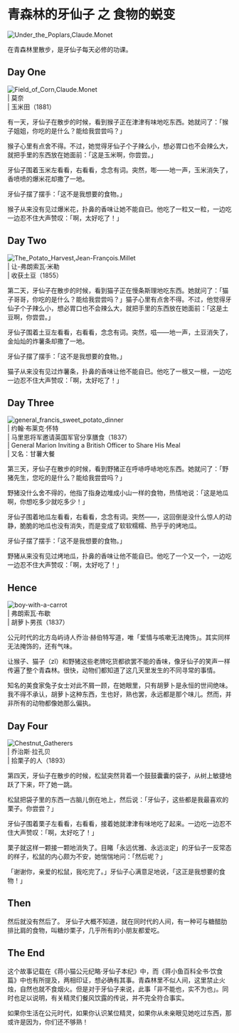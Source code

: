 #   青森林的牙仙子 之 食物的蜕变

![Under_the_Poplars,Claude.Monet](photos/paintings/Under_the_Poplars,Claude.Monet.jpg)

在青森林里散步，是牙仙子每天必修的功课。

##  Day One

![Field_of_Corn,Claude.Monet](photos/paintings/Field_of_Corn,Claude.Monet.jpg)  
| 莫奈  
| 玉米田（1881）

有一天，牙仙子在散步的时候，看到猴子正在津津有味地吃东西。她就问了：「猴子姐姐，你吃的是什么？能给我尝尝吗？」

猴子心里有点舍不得。不过，她觉得牙仙子个子辣么小，想必胃口也不会辣么大，就把手里的东西放在她面前：「这是玉米啊，你尝尝。」

牙仙子围着玉米左看看，右看看，念念有词。突然，嘭——地一声，玉米消失了，香喷喷的爆米花却撒了一地。

牙仙子摆了摆手：「这不是我想要的食物。」

猴子从来没有见过爆米花，扑鼻的香味让她不能自已。他吃了一粒又一粒，一边吃一边忍不住大声赞叹：「啊，太好吃了！」

##  Day Two

![The_Potato_Harvest,Jean-François.Millet](photos/paintings/The_Potato_Harvest,Jean-François.Millet.jpg)  
| 让-弗朗索瓦·米勒  
| 收获土豆（1855）

第二天，牙仙子在散步的时候，看到猫子正在慢条斯理地吃东西。她就问了：「猫子哥哥，你吃的是什么？能给我尝尝吗？」
​
猫子心里有点舍不得。不过，他觉得牙仙子个子辣么小，想必胃口也不会辣么大，就把手里的东西放在她面前：「这是土豆啊，你尝尝。」

牙仙子围着土豆左看看，右看看，念念有词。突然，嗞——地一声，土豆消失了，金灿灿的炸薯条却撒了一地。

牙仙子摆了摆手：「这不是我想要的食物。」

猫子从来没有见过炸薯条，扑鼻的香味让他不能自已。他吃了一根又一根，一边吃一边忍不住大声赞叹：「啊，太好吃了！」

##  Day Three

![general_francis_sweet_potato_dinner](photos/paintings/general_francis_sweet_potato_dinner.png)  
| 约翰·布莱克·怀特  
| 马里恩将军邀请英国军官分享膳食（1837）  
| General Marion Inviting a British Officer to Share His Meal   
| 又名：甘薯大餐  

第三天，牙仙子在散步的时候，看到野猪正在呼哧呼哧地吃东西。她就问了：「野猪先生，您吃的是什么？能给我尝尝吗？」

野猪没什么舍不得的，他指了指身边堆成小山一样的食物，热情地说：「这是地瓜啊，你想吃多少就吃多少！」

牙仙子围着地瓜左看看，右看看，念念有词。突然——，这回倒是没什么惊人的动静，脆脆的地瓜也没有消失，而是变成了软软糯糯、热乎乎的烤地瓜。

牙仙子摆了摆手：「这不是我想要的食物。」

野猪从来没有见过烤地瓜，扑鼻的香味让他不能自已。他吃了一个又一个，一边吃一边忍不住大声赞叹：「啊，太好吃了！」

##  Hence

![boy-with-a-carrot](photos/paintings/boy-with-a-carrot.jpg)  
| 弗朗索瓦·布歇  
| 胡萝卜男孩（1837）​

公元时代的北方岛屿诗人乔治·赫伯特写道，唯「爱情与咳嗽无法掩饰」。其实同样无法掩饰的，还有气味。

让猴子、猫子（zǐ）和野猪这些老牌吃货都欲罢不能的香味，像牙仙子的笑声一样传遍了整个青森林。很快，动物们都知道了这几天里发生的不同寻常的事情。

知名的美食家兔子女士对此不屑一顾，在她眼里，只有胡萝卜是永恒的世间绝味。我不得不承认，胡萝卜这种东西，生也好，熟也罢，永远都是那个味儿。然而，并非所有的动物都像她那么偏执。

##  Day Four

![Chestnut_Gatherers](photos/paintings/Chestnut_Gatherers.jpg)  
| 乔治斯·拉孔贝  
| 拾栗子的人（1893）

第四天，牙仙子在散步的时候，松鼠突然背着一个鼓鼓囊囊的袋子，从树上敏捷地跃了下来，吓了她一跳。

松鼠把袋子里的东西一古脑儿倒在地上，然后说：「牙仙子，这些都是我最喜欢的栗子。你尝尝？」

牙仙子围着栗子左看看，右看看，接着她就津津有味地吃了起来。一边吃一边忍不住大声赞叹：「啊，太好吃了！」

​栗子就这样一颗接一颗地消失了。目睹「永远优雅、永远淡定」的牙仙子一反常态的样子，松鼠的内心颇为不安，她惴惴地问：「然后呢？」

「谢谢你，亲爱的松鼠，我吃完了。」牙仙子心满意足地说，「这正是我想要的食物！」

##  Then

然后就没有然后了。
牙仙子大概不知道，就在同时代的人间，有一种可与糖醋肋排比肩的食物，叫糖炒栗子，几乎所有的小朋友都爱吃。

##  The End

这个故事记载在《蒋小猫公元纪略·牙仙子本纪》中，而《蒋小鱼百科全书·饮食篇》中也有所提及，两相印证，想必确有其事。青森林里不似人间，这里禁止火烛，自然也就不食烟火。但是对于牙仙子来说，此事「非不能也，实不为也」。同时也足以说明，有关精灵们餐风饮露的传说，并不完全符合事实。

如果你生活在公元时代，如果你认识某位精灵，如果你从未亲眼见她吃过东西，那或许是因为，你们还不够熟！